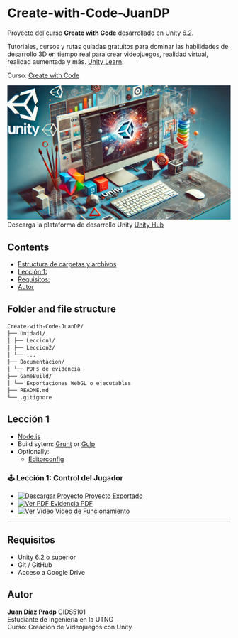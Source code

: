 # Create-with-Code-JuanDP

Proyecto del curso **Create with Code** desarrollado en Unity 6.2.

Tutoriales, cursos y rutas guiadas gratuitos para dominar las habilidades de desarrollo 3D en tiempo real para crear videojuegos, realidad virtual, realidad aumentada y más. [Unity Learn](https://learn.unity.com/).

Curso: [Create with Code](https://learn.unity.com/course/create-with-code)

![UNITY](Images/Unity.webp)
Descarga la plataforma de desarrollo Unity [Unity Hub](https://unity.com/es/download)

## Contents

- [Estructura de carpetas y archivos](#folder-and-file-structure)
- [Lección 1:](#leccion-1)
- [Requisitos:](#requisitos)
- [Autor](#autor)

## Folder and file structure

```
Create-with-Code-JuanDP/
├── Unidad1/
│ ├── Leccion1/
│ ├── Leccion2/
│ └── ...
├── Documentacion/
│ └── PDFs de evidencia
├── GameBuild/
│ └── Exportaciones WebGL o ejecutables
├── README.md
└── .gitignore

```

## Lección 1

- [Node.js](http://nodejs.org/)
- Build sytem: [Grunt](http://gruntjs.com/) or [Gulp](http://gulpjs.com/)
- Optionally:
  - [Editorconfig](http://editorconfig.org/)

### 🕹️ Lección 1: Control del Jugador

- [![Descargar Proyecto](https://img.icons8.com/fluency/32/download.png) Proyecto Exportado](https://drive.google.com/your-exported-project-link-leccion1)
- [![Ver PDF](https://img.icons8.com/color/32/pdf.png) Evidencia PDF](https://drive.google.com/your-pdf-link-leccion1)
- [![Ver Video](https://img.icons8.com/fluency/32/youtube-play.png) Video de Funcionamiento](https://drive.google.com/your-video-link-leccion1)

---

## Requisitos

- Unity 6.2 o superior
- Git / GitHub
- Acceso a Google Drive

## Autor

**Juan Díaz Pradp**
GIDS5101  
Estudiante de Ingeniería en la UTNG  
Curso: Creación de Videojuegos con Unity
